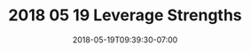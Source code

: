 ---
title: "2018 05 19 Leverage Strengths"
date: 2018-05-19T09:39:30-07:00
Description: ""
Tags: []
Categories: []
draft: true

---